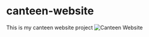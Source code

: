 # canteen-website
This is my canteen website project
![Canteen Website](https://user-images.githubusercontent.com/123724123/226683034-f9fb25ab-d63a-4a12-8c12-3d755e39358e.jpg)
